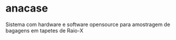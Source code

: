 # anacase
Sistema com hardware e software opensource para amostragem de bagagens em tapetes de Raio-X

